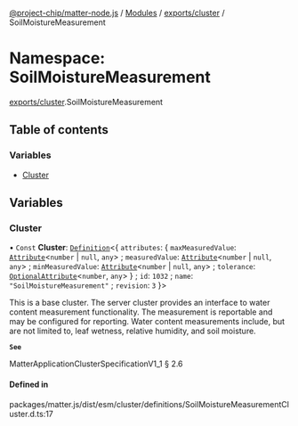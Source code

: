 [@project-chip/matter-node.js](../README.md) / [Modules](../modules.md) / [exports/cluster](exports_cluster.md) / SoilMoistureMeasurement

# Namespace: SoilMoistureMeasurement

[exports/cluster](exports_cluster.md).SoilMoistureMeasurement

## Table of contents

### Variables

- [Cluster](exports_cluster.SoilMoistureMeasurement.md#cluster)

## Variables

### Cluster

• `Const` **Cluster**: [`Definition`](exports_cluster.ClusterFactory.md#definition)\<\{ `attributes`: \{ `maxMeasuredValue`: [`Attribute`](exports_cluster.md#attribute)\<`number` \| ``null``, `any`\> ; `measuredValue`: [`Attribute`](exports_cluster.md#attribute)\<`number` \| ``null``, `any`\> ; `minMeasuredValue`: [`Attribute`](exports_cluster.md#attribute)\<`number` \| ``null``, `any`\> ; `tolerance`: [`OptionalAttribute`](exports_cluster.md#optionalattribute)\<`number`, `any`\>  } ; `id`: ``1032`` ; `name`: ``"SoilMoistureMeasurement"`` ; `revision`: ``3``  }\>

This is a base cluster. The server cluster provides an interface to water content measurement functionality. The
measurement is reportable and may be configured for reporting. Water content measurements include, but are not
limited to, leaf wetness, relative humidity, and soil moisture.

**`See`**

MatterApplicationClusterSpecificationV1_1 § 2.6

#### Defined in

packages/matter.js/dist/esm/cluster/definitions/SoilMoistureMeasurementCluster.d.ts:17
